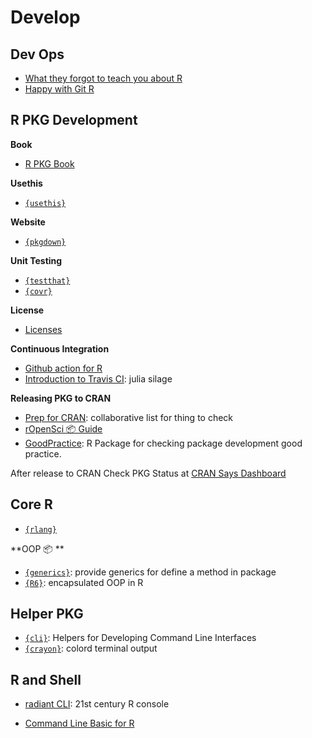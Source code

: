 # Develop

## Dev Ops

- [What they forgot to teach you about R](https://rstats.wtf)
- [Happy with Git R](https://happygitwithr.com)


## R PKG Development

**Book**

- [R PKG Book](https://r-pkgs.org)

**Usethis**

- [`{usethis}`](https://usethis.r-lib.org)

**Website**

- [`{pkgdown}`](https://pkgdown.r-lib.org)

**Unit Testing**

- [`{testthat}`](https://testthat.r-lib.org)
- [`{covr}`](https://covr.r-lib.org)


**License**

- [Licenses](https://thinkr-open.github.io/licensing-r/)


**Continuous Integration**

- [Github action for R](https://github.com/r-lib/actions)
- [Introduction to Travis CI](https://juliasilge.com/blog/beginners-guide-to-travis/): julia silage


**Releasing PKG to CRAN**

- [Prep for CRAN](https://github.com/ThinkR-open/prepare-for-cran): collaborative list for thing to check
- [rOpenSci 📦 Guide](https://devguide.ropensci.org/index.html)
- [GoodPractice](https://github.com/MangoTheCat/goodpractice): R Package for checking package development good practice.


After release to CRAN Check PKG Status at [CRAN Says Dashboard](https://r-hub.github.io/cransays/articles/dashboard.html)



## Core R

- [`{rlang}`](https://rlang.r-lib.org)

**OOP 📦 **

- [`{generics}`](https://generics.r-lib.org/index.html): provide generics for define a method in package
- [`{R6}`](https://r6.r-lib.org/index.html): encapsulated OOP in R

## Helper PKG

- [`{cli}`](https://cli.r-lib.org): Helpers for Developing Command Line Interfaces
- [`{crayon}`](https://github.com/r-lib/crayon): colord terminal output

## R and Shell

- [radiant CLI](https://github.com/randy3k/radian): 21st century R console
  
- [Command Line Basic for R](https://bash-intro.rsquaredacademy.com)
